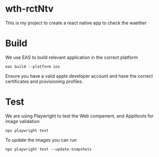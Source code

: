 # wth-rctNtv
This is my project to create a react native app to check the waether

# Build

We use EAS to build relevant application in the correct platform

```
eas build --platform ios
```

Ensure you have a valid apple developer account and have the correct certificates and provisioning profiles.

# Test

We are using Playwright to test the Web compenent, and Applitools for image validation

```
npx playwright test
```

To update the images you can run 

```
npx playwright test --update-snapshots
```